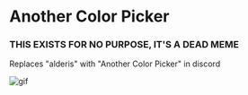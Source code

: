 # Another Color Picker

### THIS EXISTS FOR NO PURPOSE, IT'S A DEAD MEME

Replaces "alderis" with "Another Color Picker" in discord

![gif](/acp.gif)
